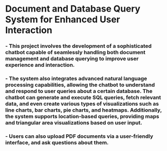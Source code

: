 # Document and Database Query System for Enhanced User Interaction
### - This project involves the development of a sophisticated chatbot capable of seamlessly handling both document management and database querying to improve user experience and interaction.

### - The system also integrates advanced natural language processing capabilities, allowing the chatbot to understand and respond to user queries about a certain database. The chatbot can generate and execute SQL queries, fetch relevant data, and even create various types of visualizations such as line charts, bar charts, pie charts, and heatmaps. Additionally, the system supports location-based queries, providing maps and triangular area visualizations based on user input.

### - Users can also upload PDF documents via a user-friendly interface, and ask questions about them.







